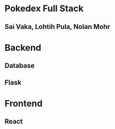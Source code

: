 # Pokedex Full Stack
## Sai Vaka, Lohtih Pula, Nolan Mohr 

# Backend 

## Database

## Flask

# Frontend 

## React